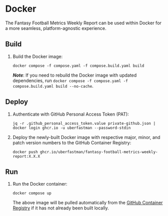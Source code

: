 
# Docker

The Fantasy Football Metrics Weekly Report can be used within Docker for a more seamless, platform-agnostic experience.

## Build

1. Build the Docker image:
    ```shell
    docker compose -f compose.yaml -f compose.build.yaml build
    ```
   
    ***Note***: If you need to rebuild the Docker image with updated dependencies, run `docker compose -f compose.yaml -f compose.build.yaml build --no-cache`.

## Deploy

1. Authenticate with GitHub Personal Access Token (PAT):
    ```shell
    jq -r .github_personal_access_token.value private-github.json | docker login ghcr.io -u uberfastman --password-stdin
    ```

2. Deploy the newly-built Docker image with respective major, minor, and patch version numbers to the GitHub Container Registry:
    ```shell
    docker push ghcr.io/uberfastman/fantasy-football-metrics-weekly-report:X.X.X
    ```

## Run

1. Run the Docker container:
    ```shell
    docker compose up
    ```
   
   The above image will be pulled automatically from the [GitHub Container Registry](https://docs.github.com/en/packages/working-with-a-github-packages-registry/working-with-the-container-registry) if it has not already been built locally.
